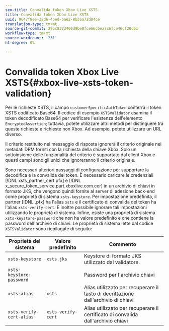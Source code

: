 ```yaml
---
seo-title: Convalida token Xbox Live XSTS
title: Convalida token Xbox Live XSTS
uuid: 9647f8ee-32d6-4bed-bae2-8b36a72d04ce
translation-type: tm+mt
source-git-commit: 29bc8323460d9be0fce66cbea7c6fce46df20d61
workflow-type: tm+mt
source-wordcount: '231'
ht-degree: 0%

---
```



# Convalida token Xbox Live XSTS{#xbox-live-xsts-token-validation}

Per le richieste XSTS, il campo `customerSpecificAuthToken` conterrà il token XSTS codificato Base64. Il codice di esempio `XSTSValidator` esamina il token decodificato Base64 per verificare l&#39;esistenza dell&#39;elemento `EncryptedAssertion`; tuttavia, potete utilizzare altri metodi per distinguere tra queste richieste e richieste non Xbox. Ad esempio, potete utilizzare un URL diverso.

Il criterio restituito nel messaggio di risposta ignorerà il criterio originale nei metadati DRM forniti con la richiesta della chiave Xbox. Solo un sottoinsieme delle funzionalità del criterio è supportato dal client Xbox e questi campi sono gli unici che ignoreranno il criterio originale.

Sono necessari ulteriori passaggi di configurazione per supportare la decodifica e la convalida dei token. È necessario caricare le credenziali [!DNL xsts_partner_cert.pfx] e [!DNL x_secure_token_service.part.xboxlive.com.cer] in un archivio di chiavi in formato JKS, che vengono quindi fornite al server di adesione back-end come proprietà di sistema `xsts-keystore`. Per impostazione predefinita, il partner [!DNL .pfx] ha l&#39;alias `xsts` e il certificato di convalida del token ha l&#39;alias `xsts-verify-cert`. È inoltre possibile ignorare tali impostazioni utilizzando le proprietà di sistema. Infine, esiste una proprietà di sistema `xsts-keystore-password` che non ha valore predefinito e che contiene la password dell&#39;archivio di chiavi. Le proprietà di sistema lette dal codice `XSTSValidator` sono riepilogate di seguito:

| Proprietà del sistema | Valore predefinito | Commento |
|---|---|---|
| `xsts-keystore` | `xsts.jks` | Keystore di formato JKS utilizzato dal validatore. |
| `xsts-keystore-password` |  | Password per l&#39;archivio chiavi |
| `xsts-alias` | `xsts` | Alias utilizzato per recuperare il tasto di decrittazione dall&#39;archivio di chiavi |
| `xsts-verify-cert-alias` | `xsts-verify-cert` | Alias utilizzato per recuperare il certificato di convalida dall&#39;archivio chiavi |

